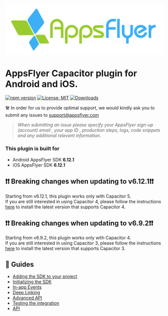 <img src="https://raw.githubusercontent.com/AppsFlyerSDK/appsflyer-capacitor-plugin/main/assets/AFLogo_primary.png"  width="600" >

# AppsFlyer Capacitor plugin for Android and iOS.

[![npm version](https://badge.fury.io/js/appsflyer-capacitor-plugin.svg)](https://badge.fury.io/js/appsflyer-capacitor-plugin)
[![License: MIT](https://img.shields.io/badge/License-MIT-blue.svg)](https://opensource.org/licenses/MIT)
[![Downloads](https://img.shields.io/npm/dm/appsflyer-capacitor-plugin)](https://www.npmjs.com/package/appsflyer-capacitor-plugin)

🛠 In order for us to provide optimal support, we would kindly ask you to submit any issues to support@appsflyer.com

> _When submitting an issue please specify your AppsFlyer sign-up (account) email , your app ID , production steps, logs, code snippets and any additional relevant information._

### <a id="plugin-build-for"> This plugin is built for

- Android AppsFlyer SDK **6.12.1**
- iOS AppsFlyer SDK **6.12.1**

## <a id="breaking-changes-6-12-1"> ❗❗ Breaking changes when updating to v6.12.1❗❗

Starting from v6.12.1, this plugin works only with Capacitor 5. </br>
If you are still interested in using Capacitor 4, please follow the instructions [here](/docs/Installation.md#cap4) to install the latest version that supports Capacitor 4.

## <a id="breaking-changes"> ❗❗ Breaking changes when updating to v6.9.2❗❗

Starting from v6.9.2, this plugin works only with Capacitor 4. </br>
If you are still interested in using Capacitor 3, please follow the instructions [here](/docs/Installation.md#cap3) to install the latest version that supports Capacitor 3.

<!---

## <a id="migration"> ⏩ Migration

✏️✏️ Migration guided if needed✏️✏️
-->

## 📖 Guides

- [Adding the SDK to your project](/docs/Installation.md)
- [Initializing the SDK](/docs/BasicIntegration.md)
- [In-app Events](/docs/InAppEvents.md)
- [Deep Linking](/docs/DeepLink.md)
- [Advanced API](/docs/AdvancedAPI.md)
- [Testing the integration](/docs/Testing.md)
- [API](/docs/API.md)
